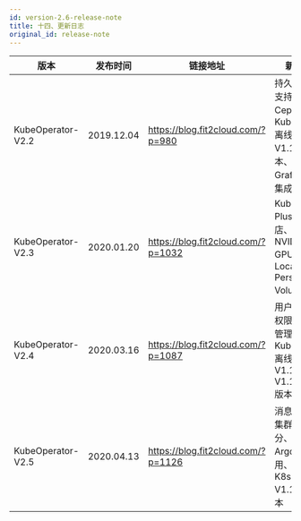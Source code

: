 ```yaml
---
id: version-2.6-release-note
title: 十四、更新日志
original_id: release-note
---
```




| 版本 | 发布时间 | 链接地址 | 新功能 |
| ---- | ---- | ---- | ---- |
| KubeOperator-V2.2 |2019.12.04|https://blog.fit2cloud.com/?p=980| 持久化存储支持Ceph、Kubernetes离线包支持 V1.16 版本、在Grafana中集成Loki等|
| KubeOperator-V2.3 |2020.01.20|https://blog.fit2cloud.com/?p=1032|Kubeapps Plus应用商店、支持NVIDIA GPU、支持Local Persistent Volumes等|
| KubeOperator-V2.4 |2020.03.16|https://blog.fit2cloud.com/?p=1087|用户体系和权限、项目管理、Kubernetes离线包支持 V1.16.7  V1.16.10 版本|
| KubeOperator-V2.5 |2020.04.13|https://blog.fit2cloud.com/?p=1126|消息中心和集群合规评分、增加 Argo CD 应用、支持 K8s V1.16.8 版本|
